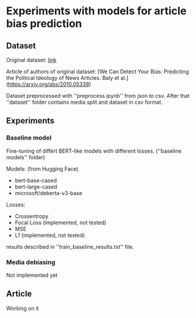 # Experiments with models for article bias prediction

## Dataset

Original dataset: [link](https://github.com/ramybaly/Article-Bias-Prediction)

Article of authors of original dataset: [We Can Detect Your Bias:
Predicting the Political Ideology of News Articles. Baly et al.] (https://arxiv.org/abs/2010.05338)

Dataset preprocessed with ''preprocess.ipynb'' from json to csv. After that ''dataset'' folder contains media split and dataset in csv format.

## Experiments

### Baseline model

Fine-tuning of differt BERT-like models with different losses. (''baseline models'' folder)

Models: (from Hugging Face)
- bert-base-cased
- bert-large-cased
- microsoft/deberta-v3-base

Losses:
- Crossentropy
- Focal Loss (implemented, not tested)
- MSE
- L1 (implemented, not tested)

results described in ''train_baseline_results.txt'' file.

### Media debiasing
Not implemented yet

## Article
Working on it